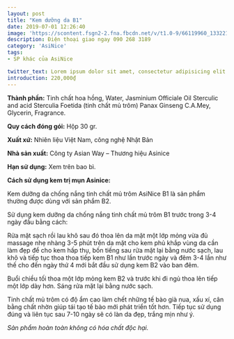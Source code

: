 ```yaml
---
layout: post
title: "Kem dưỡng da B1"
date: 2019-07-01 12:26:40
image: 'https://scontent.fsgn2-2.fna.fbcdn.net/v/t1.0-9/66119960_1332215403599228_7828672589634469888_n.jpg?_nc_cat=103&_nc_oc=AQlZtR5USnk0lSTQgy246olv-kx_Ppwx-oBJUKTMc0UU_wwnDBDT3Vx99BUbG3h_IbtPGOD9n7B5bGE4MXXe72yB&_nc_ht=scontent.fsgn2-2.fna&oh=e69123440472796d83b63a3396d07b90&oe=5DC27160'
description: Điện thoại giao ngay 090 268 3189
category: 'AsiNice'
tags:
- SP khác của AsiNice

twitter_text: Lorem ipsum dolor sit amet, consectetur adipisicing elit.
introduction: 220,000₫
---
```


**Thành phần:** Tinh chất hoa hồng, Water, Jasminium Officiale Oil Sterculic and acid Sterculia Foetida (tinh chất mủ trôm) Panax Ginseng C.A.Mey, Glycerin, Fragrance.

**Quy cách đóng gói:** Hộp 30 gr.

**Xuất xứ:** Nhiên liệu Việt Nam, công nghệ Nhật Bản

**Nhà sản xuất:** Công ty Asian Way – Thương hiệu Asinice 

**Hạn sử dụng:** Xem trên bao bì.

**Cách sử dụng kem trị mụn Asinice:**

Kem dưỡng da chống nắng tinh chất mủ trôm AsiNice B1 là sản phẩm thường được dùng với sản phẩm B2.

Sử dụng kem dưỡng da chống nắng tinh chất mủ trôm B1 trước trong 3-4 ngày đầu bằng cách:

Rửa mặt sạch rồi lau khô sau đó thoa lên da mặt một lớp mỏng vừa đủ massage nhẹ nhàng 3-5 phút trên da mặt cho kem phủ khắp vùng da cần làm đẹp để cho kem hấp thụ, bốn tiếng sau rửa mặt lại bằng nước sạch, lau khô và tiếp tục thoa thoa tiếp kem B1 như lần trước ngày và đêm 3-4 lần như thế cho đến ngày thứ 4 mới bắt đầu sử dụng kem B2 vào ban đêm.

Buổi chiều tối thoa một lớp mỏng kem B2 và trước khi đi ngủ thoa lên tiếp một lớp dày hơn. Sáng rửa mặt lại bằng nước sạch.

Tinh chất mủ trôm có độ ẩm cao làm chết những tế bào già nua, xấu xí, cân bằng chất nhờn giúp tái tạo tế bào mới phát triển tốt hơn. Tiếp tục sử dụng đúng và liên tục sau 7-10 ngày sẽ có làn da đẹp, trắng mịn như ý.

*Sản phẩm hoàn toàn không có hóa chất độc hại.*

